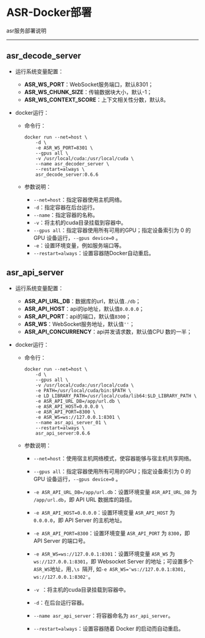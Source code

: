 # ASR-Docker部署

asr服务部署说明

---

## asr_decode_server

- 运行系统变量配置：
  - **ASR_WS_PORT**：WebSocket服务端口，默认8301；
  - **ASR_WS_CHUNK_SIZE**：传输数据块大小，默认-1；
  - **ASR_WS_CONTEXT_SCORE**：上下文相关性分数，默认8。

- docker运行：

  - 命令行：

    ```shell
    docker run --net=host \
        -d \
        -e ASR_WS_PORT=8301 \
        --gpus all \
        -v /usr/local/cuda:/usr/local/cuda \
        --name asr_decoder_server \
        --restart=always \
        asr_decode_server:0.6.6
    ```
  
  - 参数说明：
  
    - `--net=host`：指定容器使用主机网络。
    - `-d`：指定容器在后台运行。
    - `--name`：指定容器的名称。
    - `-v`：将主机的cuda目录挂载到容器中。
    - `--gpus all`：指定容器使用所有可用的GPU；指定设备索引为 0 的 GPU 设备运行，`--gpus device=0` 。
    - `-e`：设置环境变量，例如服务端口等。
    - `--restart=always`：设置容器随Docker自动重启。
  
  

## asr_api_server

- 运行系统变量配置：

  - **ASR_API_URL_DB**：数据库的url，默认值`./db`；
  - **ASR_API_HOST**：api的ip地址，默认值`0.0.0.0`；
  - **ASR_API_PORT**：api的端口，默认值`8300`；
  - **ASR_WS**：WebSocket服务地址，默认值`''`；
  - **ASR_API_CONCURRENCY**：api并发请求数，默认值CPU 数的一半；

- docker运行：
  - 命令行：

    ```shell
    docker run --net=host \
        -d \
        --gpus all \
        -v /usr/local/cuda:/usr/local/cuda \
        -e PATH=/usr/local/cuda/bin:$PATH \
        -e LD_LIBRARY_PATH=/usr/local/cuda/lib64:$LD_LIBRARY_PATH \
        -e ASR_API_URL_DB=/app/url.db \
        -e ASR_API_HOST=0.0.0.0 \
        -e ASR_API_PORT=8300 \
        -e ASR_WS=ws://127.0.0.1:8301 \
        --name asr_api_server_01 \
        --restart=always \
        asr_api_server:0.6.6
    ```
  
  - 参数说明：
  
    - `--net=host`：使用宿主机网络模式，使容器能够与宿主机共享网络。
  
    - `--gpus all`：指定容器使用所有可用的GPU；指定设备索引为 0 的 GPU 设备运行，`--gpus device=0` 。
  
    - `-e ASR_API_URL_DB=/app/url.db`：设置环境变量 `ASR_API_URL_DB` 为 `/app/url.db`，即 API URL 数据库的路径。
  
    - `-e ASR_API_HOST=0.0.0.0`：设置环境变量 `ASR_API_HOST` 为 `0.0.0.0`，即 API Server 的主机地址。
  
    - `-e ASR_API_PORT=8300`：设置环境变量 `ASR_API_PORT` 为 `8300`，即 API Server 的端口号。
  
    - `-e ASR_WS=ws://127.0.0.1:8301`：设置环境变量 `ASR_WS` 为 `ws://127.0.0.1:8301`，即 Websocket Server 的地址；可设置多个`ASR_WS`地址，用`,\s `隔开,   如`-e ASR_WS='ws://127.0.0.1:8301, ws://127.0.0.1:8302'`。
  
    - `-v `：将主机的cuda目录挂载到容器中。
  
    - `-d`：在后台运行容器。
  
    - `--name asr_api_server`：将容器命名为 `asr_api_server`。
  
    - `--restart=always`：设置容器随着 Docker 的启动而自动重启。
    
      
